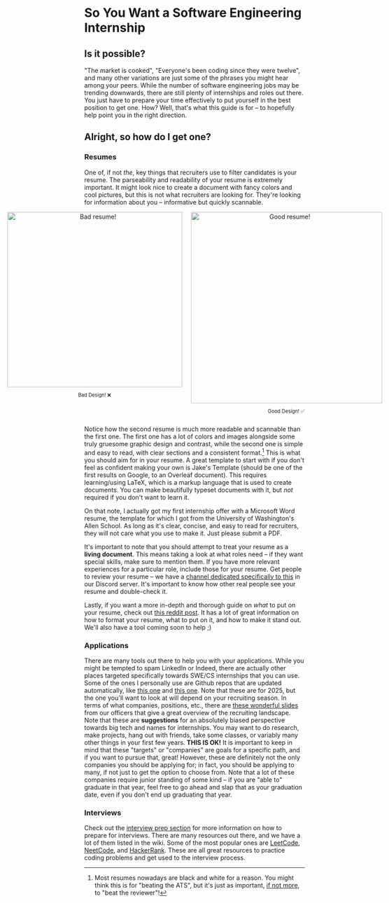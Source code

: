 # So You Want a Software Engineering Internship

## Is it possible?

"The market is cooked", "Everyone's been coding since they were twelve", and many other variations are just some of the phrases you might hear among your peers.
While the number of software engineering jobs may be trending downwards, there are still plenty of internships and roles out there. You just have to prepare your time effectively to put yourself in the best position to get one. How? Well, that's what this guide is for – to hopefully help point you in the right direction.

## Alright, so how do I get one?

### Resumes

One of, if not _the_, key things that recruiters use to filter candidates is your resume. The parseability and readability of your resume is extremely important. It might look nice to create a document with fancy colors and cool pictures, but this is not what recruiters are looking for. They're looking for information about you – informative but quickly scannable.

<!-- center this image on the page -->
<!-- and add a caption that says "Bad Design!" -->
<!-- also make these two images inline (together) -->
<div style="text-align: center; display: flex; flex-direction: row; justify-content: center; gap: 20px;">
  <div>
    <img src="https://growthhackyourcareer.com/wp-content/uploads/2020/04/best-color-resume-724x1024.png" alt="Bad resume!" width="400"/>
    <p style="font-size: 0.8em;">Bad Design! ❌</p>
  </div>
  <div>
    <img src="../../../assets/jakes-resume.png" alt="Good resume!" width="437"/>
    <p style="font-size: 0.8em;">Good Design! ✅</p>
  </div>
</div>

Notice how the second resume is much more readable and scannable than the first one. The first one has a lot of colors and images alongside some truly gruesome graphic design and contrast, while the second one is simple and easy to read, with clear sections and a consistent format.[^1] This is what you should aim for in your resume. A great template to start with if you don't feel as confident making your own is Jake's Template (should be one of the first results on Google, to an Overleaf document). This requires learning/using LaTeX, which is a markup language that is used to create documents. You can make beautifully typeset documents with it, but _not_ required if you don't want to learn it.

On that note, I actually got my first internship offer with a Microsoft Word resume, the template for which I got from the University of Washington's Allen School. As long as it's clear, concise, and easy to read for recruiters, they will not care what you use to make it. Just please submit a PDF.

It's important to note that you should attempt to treat your resume as a **living document**. This means taking a look at what roles need – if they want special skills, make sure to mention them. If you have more relevant experiences for a particular role, include those for your resume. Get people to review your resume – we have a [channel dedicated specifically to this](https://discord.com/channels/960050427657863218/1171196028955918506) in our Discord server. It's important to know how other real people see your resume and double-check it.

Lastly, if you want a more in-depth and thorough guide on _what_ to put on your resume, check out [this reddit post](https://www.reddit.com/r/EngineeringResumes/wiki/index/). It has a lot of great information on how to format your resume, what to put on it, and how to make it stand out. We'll also have a tool coming soon to help ;)

### Applications

There are many tools out there to help you with your applications. While you might be tempted to spam LinkedIn or Indeed, there are actually other places targeted specifically towards SWE/CS internships that you can use. Some of the ones I personally use are Github repos that are updated automatically, like [this one](https://github.com/speedyapply/2025-SWE-College-Jobs) and [this one](https://github.com/SimplifyJobs/Summer2025-Internships). Note that these are for 2025, but the one you'll want to look at will depend on your recruiting season. In terms of what companies, positions, etc., there are [these wonderful slides](https://docs.google.com/presentation/d/1nLvA6lx-dqfBRvrilZaOymgcUkIisP0DDcb5ZsNPUsU/edit?usp=sharing) from our officers that give a great overview of the recruiting landscape. Note that these are **suggestions** for an absolutely biased perspective towards big tech and names for internships. You may want to do research, make projects, hang out with friends, take some classes, or variably many other things in your first few years. **THIS IS OK!** It is important to keep in mind that these "targets" or "companies" are goals for a specific path, and if you want to pursue that, great! However, these are definitely not the only companies you should be applying for; in fact, you should be applying to many, if not just to get the option to choose from. Note that a lot of these companies require junior standing of some kind – if you are "able to" graduate in that year, feel free to go ahead and slap that as your graduation date, even if you don't end up graduating that year.

### Interviews

Check out the [interview prep section](../interview-prep/) for more information on how to prepare for interviews. There are many resources out there, and we have a lot of them listed in the wiki. Some of the most popular ones are [LeetCode](https://leetcode.com/), [NeetCode](https://neetcode.io), and [HackerRank](https://www.hackerrank.com/). These are all great resources to practice coding problems and get used to the interview process.

[^1]: Most resumes nowadays are black and white for a reason. You might think this is for "beating the ATS", but it's just as important, [if not more](https://www.reddit.com/r/recruiting/comments/1bw5pmn/does_your_ats_really_parse_throughfilter_resumes/), to "beat the reviewer"!
